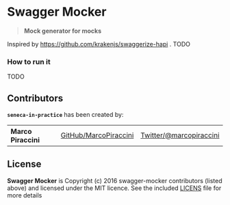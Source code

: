 # Swagger Mocker

> **Mock generator for mocks**

Inspired by <https://github.com/krakenjs/swaggerize-hapi> .
TODO
### How to run it

TODO


## Contributors

__`seneca-in-practice`__ has been created by:

<table><tbody>
<tr><th align="left">Marco Piraccini</th><td><a href="https://github.com/marcopiraccini">GitHub/MarcoPiraccini</a></td><td><a href="http://twitter.com/marcopiraccini">Twitter/@marcopiraccini</a></td></tr>
</tbody></table>

## License
**Swagger Mocker** is Copyright (c) 2016
swagger-mocker contributors (listed above) and licensed under the MIT licence.
See the included [LICENS](./LICENSE) file for more details
